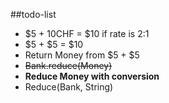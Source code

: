 ##todo-list
* $5 + 10CHF = $10 if rate is 2:1
* $5 + $5 = $10
* Return Money from $5 + $5
* ~~Bank.reduce(Money)~~
* **Reduce Money with conversion**
* Reduce(Bank, String)